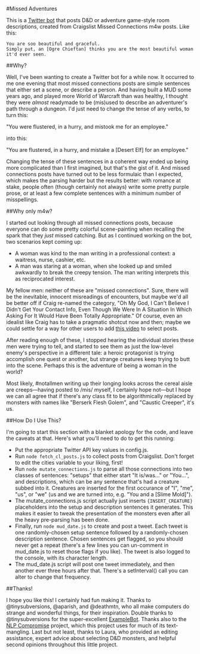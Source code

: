 #Missed Adventures

This is a [Twitter bot](https://twitter.com/MssdAdvntrs) that posts D&D or adventure game-style room descriptions, created from Craigslist Missed Connections m4w posts. Like this:

```
You are soo beautiful and graceful.
Simply put, an [Ogre Chieftan] thinks you are the most beautiful woman it'd ever seen.
```

##Why?

Well, I've been wanting to create a Twitter bot for a while now. It occurred to me one evening that most missed connections posts are simple sentences that either set a scene, or describe a person. And having built a MUD some years ago, and played more World of Warcraft than was healthy, I thought they were *almost* readymade to be (mis)used to describe an adventurer's path through a dungeon. I'd just need to change the tense of any verbs, to turn this:

"You were flustered, in a hurry, and mistook me for an employee."

into this:

"You are flustered, in a hurry, and mistake a [Desert Elf] for an employee."

Changing the tense of these sentences in a coherent way ended up being more complicated than I first imagined, but that's the gist of it. And missed connections posts have turned out to be less formulaic than I expected, which makes the parsing harder but the results better: with romance at stake, people often (though certainly not always) write some pretty purple prose, or at least a few complete sentences with a minimum number of misspellings.

##Why only m4w?

I started out looking through all missed connections posts, because everyone can do some pretty colorful scene-painting when recalling the spark that they *just* missed catching. But as I continued working on the bot, two scenarios kept coming up:

* A woman was kind to the man writing in a professional context: a waitress, nurse, cashier, etc.
* A man was staring at a woman, when she looked up and smiled awkwardly to break the creepy tension. The man writing interprets this as reciprocated interest.

My fellow men: neither of these are "missed connections". Sure, there will be the inevitable, innocent misreadings of encounters, but maybe we'd all be better off if Craig re-named the category, "Oh My God, I Can't Believe I Didn't Get Your Contact Info, Even Though We Were In A Situation In Which Asking For It Would Have Been Totally Appropriate." Of course, even an idealist like Craig has to take a pragmatic shotcut now and then; maybe we could settle for a way for other users to add [this video](https://www.youtube.com/watch?v=dXlCjmLzNp0) to select posts.

After reading enough of these, I stopped hearing the individual stories these men were trying to tell, and started to see them as just the low-level enemy's perspective in a different tale: a heroic protagonist is trying accomplish one quest or another, but strange creatures keep trying to butt into the scene. Perhaps this is the adventure of being a woman in the world?

Most likely, #notallmen writing up their longing looks across the cereal aisle are creeps—having posted to /mis/ myself, I certainly hope not—but I hope we can all agree that if there's any class fit to be algorithmically replaced by monsters with names like "Berserk Flesh Golem", and "Caustic Creeper", it's us.

##How Do I Use This?

I'm going to start this section with a blanket apology for the code, and leave the caveats at that. Here's what you'll need to do to get this running:

* Put the appropriate Twitter API key values in config.js.
* Run `node fetch_cl_posts.js` to collect posts from Craigslist. Don't forget to edit the cities variable to your liking, first!
* Run `node mutate_connections.js` to parse all those connections into two classes of sentences: "setups" that either start "It is/was..." or "You...", and descriptions, which can be any sentence that's had a creature subbed into it. Creatures are inserted for the first occurance of "I", "me", "us", or "we" (us and we are turned into, e.g. "You and a [Slime Mold]").
* The mutate_connections.js script actually just inserts `{INSERT_CREATURE}` placeholders into the setup and description sentences it generates. This makes it easier to tweak the presentation of the monsters even after all the heavy pre-parsing has been done.
* Finally, run `node mud_date.js` to create and post a tweet. Each tweet is one randomly-chosen setup sentence followed by a randomly-chosen description sentence. Chosen sentences get flagged, so you should never get a repeat (there's a few lines you can un-comment in mud_date.js to reset those flags if you like). The tweet is also logged to the console, with its character length.
* The mud_date.js script will post one tweet immediately, and then another ever three hours after that. There's a setInterval() call you can alter to change that frequency.

##Thanks!

I hope you like this! I certainly had fun making it. Thanks to @tinysubversions, @aparish, and @deathmtn, who all make computers do strange and wonderful things, for their inspiration. Double thanks to @tinysubversions for the super-excellent [ExampleBot](https://github.com/dariusk/examplebot/). Thanks also to the [NLP Compromise](https://github.com/spencermountain/nlp_compromise) project, which this project uses for much of its text-mangling. Last but not least, thanks to Laura, who provided an editing assistance, expert advice about selecting D&D monsters, and helpful second opinions throughout this little project.